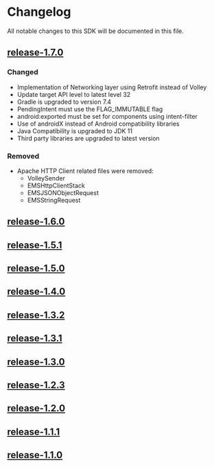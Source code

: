 # Changelog

All notable changes to this SDK will be documented in this file.

## [release-1.7.0](https://github.com/Marketing-Suite/android-sdk/releases/tag/release-1.7.0)

### Changed

* Implementation of Networking layer using Retrofit instead of Volley
* Update target API level to latest level 32
* Gradle is upgraded to version 7.4
* PendingIntent must use the FLAG_IMMUTABLE flag
* android:exported must be set for components using intent-filter
* Use of androidX instead of Android compatibility libraries
* Java Compatibility is upgraded to JDK 11
* Third party libraries are upgraded to latest version

### Removed

* Apache HTTP Client related files were removed:
    * VolleySender
    * EMSHttpClientStack
    * EMSJSONObjectRequest
    * EMSStringRequest

## [release-1.6.0](https://github.com/Marketing-Suite/android-sdk/releases/tag/release-1.6.0)

## [release-1.5.1](https://github.com/Marketing-Suite/android-sdk/releases/tag/release-1.5.1)

## [release-1.5.0](https://github.com/Marketing-Suite/android-sdk/releases/tag/release-1.5.0)

## [release-1.4.0](https://github.com/Marketing-Suite/android-sdk/releases/tag/release-1.4.0)

## [release-1.3.2](https://github.com/Marketing-Suite/android-sdk/releases/tag/release-1.3.2)

## [release-1.3.1](https://github.com/Marketing-Suite/android-sdk/releases/tag/release-1.3.1)

## [release-1.3.0](https://github.com/Marketing-Suite/android-sdk/releases/tag/release-1.3.0)

## [release-1.2.3](https://github.com/Marketing-Suite/android-sdk/releases/tag/release-1.2.3)

## [release-1.2.0](https://github.com/Marketing-Suite/android-sdk/releases/tag/release-1.2.0)

## [release-1.1.1](https://github.com/Marketing-Suite/android-sdk/releases/tag/release-1.1.1)

## [release-1.1.0](https://github.com/Marketing-Suite/android-sdk/releases/tag/release-1.1.0)


